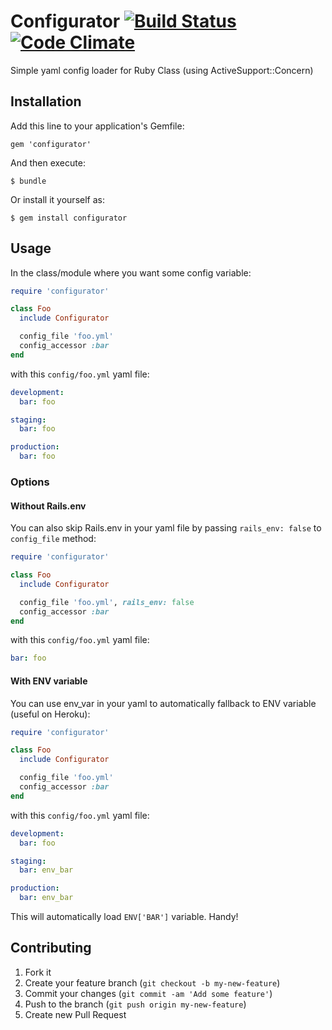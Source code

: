 # Configurator [![Build Status](https://travis-ci.org/jilion/configurator.png?branch=master)](https://travis-ci.org/jilion/configurator) [![Code Climate](https://codeclimate.com/github/jilion/configurator.png)](https://codeclimate.com/github/jilion/configurator)

Simple yaml config loader for Ruby Class (using ActiveSupport::Concern)

## Installation

Add this line to your application's Gemfile:

    gem 'configurator'

And then execute:

    $ bundle

Or install it yourself as:

    $ gem install configurator

## Usage

In the class/module where you want some config variable:

``` ruby
require 'configurator'

class Foo
  include Configurator

  config_file 'foo.yml'
  config_accessor :bar
end
```

with this `config/foo.yml` yaml file:

``` yaml
development:
  bar: foo

staging:
  bar: foo

production:
  bar: foo
```

### Options

#### Without Rails.env

You can also skip Rails.env in your yaml file by passing `rails_env: false` to `config_file` method:

``` ruby
require 'configurator'

class Foo
  include Configurator

  config_file 'foo.yml', rails_env: false
  config_accessor :bar
end
```

with this `config/foo.yml` yaml file:

``` yaml
bar: foo
```

#### With ENV variable

You can use env_var in your yaml to automatically fallback to ENV variable (useful on Heroku):

``` ruby
require 'configurator'

class Foo
  include Configurator

  config_file 'foo.yml'
  config_accessor :bar
end
```

with this `config/foo.yml` yaml file:

``` yaml
development:
  bar: foo

staging:
  bar: env_bar

production:
  bar: env_bar
```

This will automatically load `ENV['BAR']` variable. Handy!

## Contributing

1. Fork it
2. Create your feature branch (`git checkout -b my-new-feature`)
3. Commit your changes (`git commit -am 'Add some feature'`)
4. Push to the branch (`git push origin my-new-feature`)
5. Create new Pull Request
